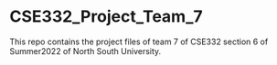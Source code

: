 # CSE332_Project_Team_7
This repo contains the project files of team 7 of CSE332 section 6 of Summer2022 of North South University.
